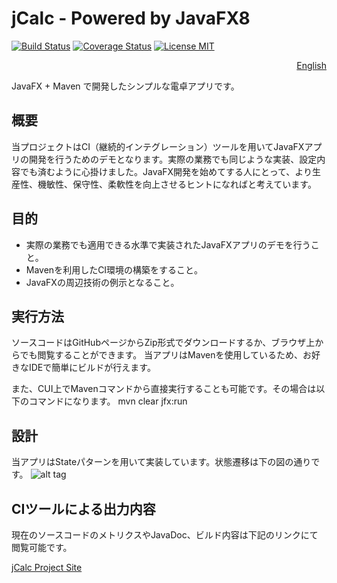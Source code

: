# jCalc - Powered by JavaFX8

[![Build Status](https://travis-ci.org/nimzo6689/jCalc.svg?branch=master)](https://travis-ci.org/nimzo6689/jCalc)
[![Coverage Status](https://coveralls.io/repos/github/nimzo6689/jCalc/badge.svg)](https://coveralls.io/github/nimzo6689/jCalc)
[![License MIT](https://img.shields.io/badge/license-MIT-blue.svg)](https://github.com/nimzo6689/jCalc/blob/master/LICENSE)
<p align="right"><a href="..">English</a></p>

JavaFX + Maven で開発したシンプルな電卓アプリです。

## 概要

当プロジェクトはCI（継続的インテグレーション）ツールを用いてJavaFXアプリの開発を行うためのデモとなります。実際の業務でも同じような実装、設定内容でも済むように心掛けました。JavaFX開発を始めてする人にとって、より生産性、機敏性、保守性、柔軟性を向上させるヒントになればと考えています。

## 目的

- 実際の業務でも適用できる水準で実装されたJavaFXアプリのデモを行うこと。
- Mavenを利用したCI環境の構築をすること。
- JavaFXの周辺技術の例示となること。

## 実行方法

ソースコードはGitHubページからZip形式でダウンロードするか、ブラウザ上からでも閲覧することができます。
当アプリはMavenを使用しているため、お好きなIDEで簡単にビルドが行えます。

また、CUI上でMavenコマンドから直接実行することも可能です。その場合は以下のコマンドになります。
mvn clear jfx:run

## 設計

当アプリはStateパターンを用いて実装しています。状態遷移は下の図の通りです。
![alt tag](https://raw.githubusercontent.com/nimzo6689/jCalc/master/documents/ICalcSate.png)

## CIツールによる出力内容

現在のソースコードのメトリクスやJavaDoc、ビルド内容は下記のリンクにて閲覧可能です。

[jCalc Project Site](https://nimzo6689.github.io/jCalc/site/)
